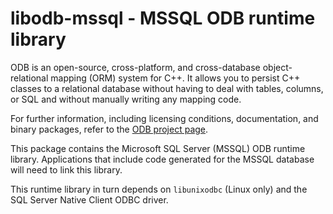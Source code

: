 # libodb-mssql - MSSQL ODB runtime library

ODB is an open-source, cross-platform, and cross-database object-relational
mapping (ORM) system for C++. It allows you to persist C++ classes to a
relational database without having to deal with tables, columns, or SQL and
without manually writing any mapping code.

For further information, including licensing conditions, documentation, and
binary packages, refer to the [ODB project
page](https://codesynthesis.com/products/odb/).

This package contains the Microsoft SQL Server (MSSQL) ODB runtime library.
Applications that include code generated for the MSSQL database will need to
link this library.

This runtime library in turn depends on `libunixodbc` (Linux only) and the SQL
Server Native Client ODBC driver.
